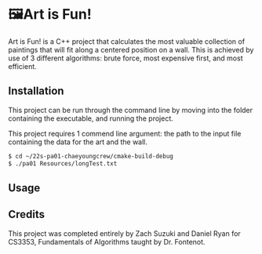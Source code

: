 # 🖼Art is Fun!

Art is Fun! is a C++ project that calculates the most valuable collection of paintings that will fit along a centered position on a wall. This is achieved by use of 3 different algorithms: brute force, most expensive first, and most efficient.

## Installation

This project can be run through the command line by moving into the folder containing the executable, and running the project.

This project requires 1 commend line argument: the path to the input file containing the data for the art and the wall.

```bash
$ cd ~/22s-pa01-chaeyoungcrew/cmake-build-debug
$ ./pa01 Resources/longTest.txt
```

## Usage

## Credits
This project was completed entirely by Zach Suzuki and Daniel Ryan for CS3353, Fundamentals of Algorithms taught by Dr. Fontenot.
